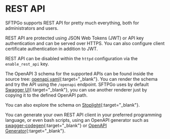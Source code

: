 # REST API

SFTPGo supports REST API for pretty much everything, both for administrators and users.

REST API are protected using JSON Web Tokens (JWT) or API key authentication and can be served over HTTPS. You can also configure client certificate authentication in addition to JWT.

REST API can be disabled within the `httpd` configuration via the `enable_rest_api` key.

The OpenAPI 3 schema for the supported APIs can be found inside the source tree: [openapi.yaml](https://github.com/drakkan/sftpgo/blob/main/openapi/openapi.yaml "OpenAPI 3 specs"){:target="_blank"}. You can render the schema and try the API using the `/openapi` endpoint. SFTPGo uses by default [Swagger UI](https://github.com/swagger-api/swagger-ui){:target="_blank"}, you can use another renderer just by copying it to the defined OpenAPI path.

You can also explore the schema on [Stoplight](https://sftpgo.stoplight.io/docs/sftpgo/openapi.yaml){:target="_blank"}.

You can generate your own REST API client in your preferred programming language, or even bash scripts, using an OpenAPI generator such as [swagger-codegen](https://github.com/swagger-api/swagger-codegen){:target="_blank"} or [OpenAPI Generator](https://openapi-generator.tech/){:target="_blank"}.
